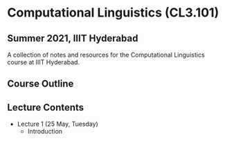 # Computational Linguistics (CL3.101)
## Summer 2021, IIIT Hyderabad

A collection of notes and resources for the Computational Linguistics course at IIIT Hyderabad.

## Course Outline


## Lecture Contents
* Lecture 1 (25 May, Tuesday)
    - Introduction
